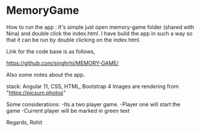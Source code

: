 # MemoryGame

How to run the app : It's simple just open memory-game folder (shared with Nina) and double click the index.html. I have build the app in such a way so that it can be run by double clicking on the index.html.

Link for the code base is as follows,

https://github.com/singhrhi/MEMORY-GAME/

Also some notes about the app.

stack: Angular 11, CSS, HTML, Bootstrap 4
Images are rendering from "https://picsum.photos"

Some considerations:
-Its a two player game.
-Player one will start the game
-Current player will be marked in green text

Regards,
Rohit



